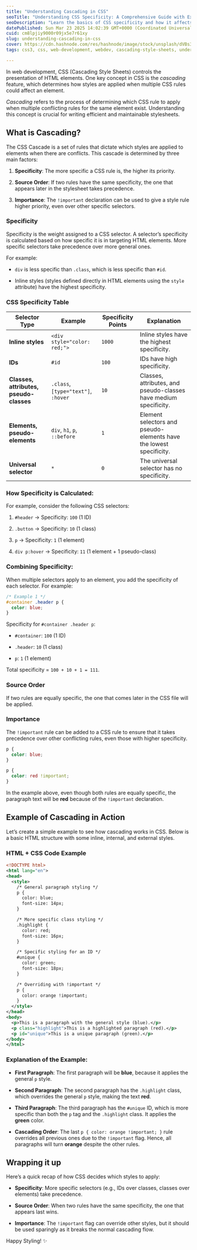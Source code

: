 ```yaml
---
title: "Understanding Cascading in CSS"
seoTitle: "Understanding CSS Specificity: A Comprehensive Guide with Examples"
seoDescription: "Learn the basics of CSS specificity and how it affects your stylesheets. Explore examples and best practices for understanding selector priority, specificit"
datePublished: Sun Mar 23 2025 14:02:39 GMT+0000 (Coordinated Universal Time)
cuid: cm8lpjiy9000r09jx5e7r61xy
slug: understanding-cascading-in-css
cover: https://cdn.hashnode.com/res/hashnode/image/stock/unsplash/dVBs3hKQrNo/upload/bd12fb72015f401225627e0b2e10ecb2.jpeg
tags: css3, css, web-development, webdev, cascading-style-sheets, understanding-how-cascading-works-in-css

---
```


In web development, CSS (Cascading Style Sheets) controls the presentation of HTML elements. One key concept in CSS is the *cascading* feature, which determines how styles are applied when multiple CSS rules could affect an element.

*Cascading* refers to the process of determining which CSS rule to apply when multiple conflicting rules for the same element exist. Understanding this concept is crucial for writing efficient and maintainable stylesheets.

## What is Cascading?

The CSS Cascade is a set of rules that dictate which styles are applied to elements when there are conflicts. This cascade is determined by three main factors:

1. **Specificity**: The more specific a CSS rule is, the higher its priority.
    
2. **Source Order**: If two rules have the same specificity, the one that appears later in the stylesheet takes precedence.
    
3. **Importance**: The `!important` declaration can be used to give a style rule higher priority, even over other specific selectors.
    

### Specificity

Specificity is the weight assigned to a CSS selector. A selector’s specificity is calculated based on how specific it is in targeting HTML elements. More specific selectors take precedence over more general ones.

For example:

* `div` is less specific than `.class`, which is less specific than `#id`.
    
* Inline styles (styles defined directly in HTML elements using the `style` attribute) have the highest specificity.
    

### CSS Specificity Table

| Selector Type | Example | Specificity Points | Explanation |
| --- | --- | --- | --- |
| **Inline styles** | `<div style="color: red;">` | `1000` | Inline styles have the highest specificity. |
| **IDs** | `#id` | `100` | IDs have high specificity. |
| **Classes, attributes, pseudo-classes** | `.class`, `[type="text"]`, `:hover` | `10` | Classes, attributes, and pseudo-classes have medium specificity. |
| **Elements, pseudo-elements** | `div`, `h1`, `p`, `::before` | `1` | Element selectors and pseudo-elements have the lowest specificity. |
| **Universal selector** | `*` | `0` | The universal selector has no specificity. |

### How Specificity is Calculated:

For example, consider the following CSS selectors:

1. `#header` → Specificity: `100` (1 ID)
    
2. `.button` → Specificity: `10` (1 class)
    
3. `p` → Specificity: `1` (1 element)
    
4. `div p:hover` → Specificity: `11` (1 element + 1 pseudo-class)
    

### Combining Specificity:

When multiple selectors apply to an element, you add the specificity of each selector. For example:

```css
/* Example 1 */
#container .header p {
  color: blue;
}
```

Specificity for `#container .header p`:

* `#container`: `100` (1 ID)
    
* `.header`: `10` (1 class)
    
* `p`: `1` (1 element)
    

Total specificity = `100 + 10 + 1 = 111`.

### Source Order

If two rules are equally specific, the one that comes later in the CSS file will be applied.

### Importance

The `!important` rule can be added to a CSS rule to ensure that it takes precedence over other conflicting rules, even those with higher specificity.

```css
p {
  color: blue;
}

p {
  color: red !important;
}
```

In the example above, even though both rules are equally specific, the paragraph text will be **red** because of the `!important` declaration.

## Example of Cascading in Action

Let’s create a simple example to see how cascading works in CSS. Below is a basic HTML structure with some inline, internal, and external styles.

### HTML + CSS Code Example

```xml
<!DOCTYPE html>
<html lang="en">
<head>
  <style>
    /* General paragraph styling */
    p {
      color: blue;
      font-size: 14px;
    }

    /* More specific class styling */
    .highlight {
      color: red;
      font-size: 16px;
    }

    /* Specific styling for an ID */
    #unique {
      color: green;
      font-size: 18px;
    }

    /* Overriding with !important */
    p {
      color: orange !important;
    }
  </style>
</head>
<body>
  <p>This is a paragraph with the general style (blue).</p>
  <p class="highlight">This is a highlighted paragraph (red).</p>
  <p id="unique">This is a unique paragraph (green).</p>
</body>
</html>
```

### Explanation of the Example:

* **First Paragraph**: The first paragraph will be **blue**, because it applies the general `p` style.
    
* **Second Paragraph**: The second paragraph has the `.highlight` class, which overrides the general `p` style, making the text **red**.
    
* **Third Paragraph**: The third paragraph has the `#unique` ID, which is more specific than both the `p` tag and the `.highlight` class. It applies the **green** color.
    
* **Cascading Order**: The last `p { color: orange !important; }` rule overrides all previous ones due to the `!important` flag. Hence, all paragraphs will turn **orange** despite the other rules.
    

## Wrapping it up

Here’s a quick recap of how CSS decides which styles to apply:

* **Specificity**: More specific selectors (e.g., IDs over classes, classes over elements) take precedence.
    
* **Source Order**: When two rules have the same specificity, the one that appears last wins.
    
* **Importance**: The `!important` flag can override other styles, but it should be used sparingly as it breaks the normal cascading flow.
    

Happy Styling! ✨